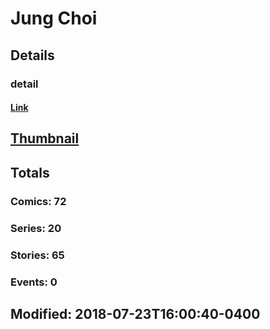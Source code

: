 # Jung  Choi 
## Details
### detail
#### [Link](http://marvel.com/comics/creators/556/jung_choi?utm_campaign=apiRef&utm_source=225578a89fc76f3d20fbffda5d17a88d)
## [Thumbnail](http://i.annihil.us/u/prod/marvel/i/mg/b/40/image_not_available.jpg)
## Totals
### Comics: 72
### Series: 20
### Stories: 65
### Events: 0
## Modified: 2018-07-23T16:00:40-0400